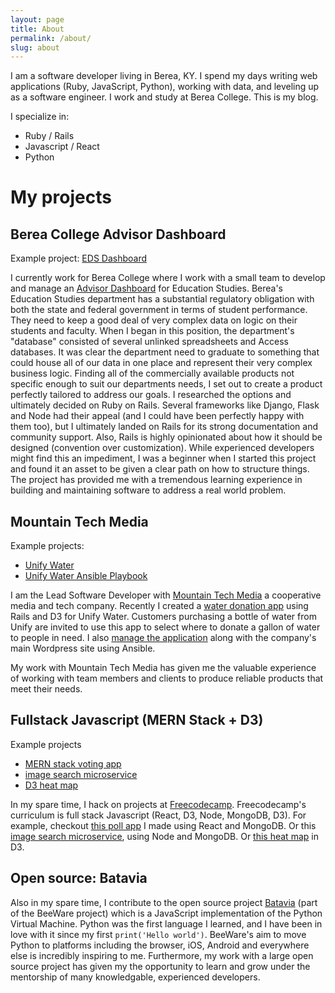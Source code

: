 ```yaml
---
layout: page
title: About
permalink: /about/
slug: about
---
```


I am a software developer living in Berea, KY. I spend my days writing web applications (Ruby, JavaScript, Python), working with data, and leveling up as a software engineer. I work and study at Berea College. This is my blog.

I specialize in:

 - Ruby / Rails
 - Javascript / React
 - Python

# My projects

## Berea College Advisor Dashboard

Example project: [EDS Dashboard](https://github.com/jstoebel/eds_dashboard)

I currently work for Berea College where I work with a small team to develop and manage an [Advisor Dashboard](https://github.com/jstoebel/eds_dashboard) for Education Studies. Berea's Education Studies department has a substantial regulatory obligation with both the state and federal government in terms of student performance. They need to keep a good deal of very complex data on logic on their students and faculty. When I began in this position, the department's "database" consisted of several unlinked spreadsheets and Access databases. It was clear the department need to graduate to something that could house all of our data in one place and  represent their very complex business logic. Finding all of the commercially available products not specific enough to suit our departments needs, I set out to create a product perfectly tailored to address our goals. I researched the options and ultimately decided on Ruby on Rails. Several frameworks like Django, Flask and Node had their appeal (and I could have been perfectly happy with them too), but I ultimately landed on Rails for its strong documentation and community support. Also, Rails is highly opinionated about how it should be designed (convention over customization). While experienced developers might find this an impediment, I was a beginner when I started this project and found it an asset to be given a clear path on how to structure things. The project has provided me with a tremendous learning experience in building and maintaining software to address a real world problem.

## Mountain Tech Media

Example projects:
 - [Unify Water](https://github.com/jstoebel/unify)
 - [Unify Water Ansible Playbook](https://github.com/jstoebel/unify_config)


I am the Lead Software Developer with [Mountain Tech Media](http://www.mttechmedia.com/) a cooperative media and tech company. Recently I created a [water donation app](https://github.com/jstoebel/unify) using Rails and D3 for Unify Water. Customers purchasing a bottle of water from Unify are invited to use this app to select where to donate a gallon of water to people in need. I also [manage the application](https://github.com/jstoebel/unify_config) along with the company's main Wordpress site using Ansible.

My work with Mountain Tech Media has given me the valuable experience of working with team members and clients to produce reliable products that meet their needs.

## Fullstack Javascript (MERN Stack + D3)

Example projects

 - [MERN stack voting app](https://github.com/jstoebel/voting)
 - [image search microservice](https://github.com/jstoebel/image_search)
 - [D3 heat map](http://codepen.io/jstoebel/full/amLRXa/)

In my spare time, I hack on projects at [Freecodecamp](https://www.freecodecamp.com/jstoebel). Freecodecamp's curriculum is full stack Javascript (React, D3, Node, MongoDB, D3). For example, checkout [this poll app](https://github.com/jstoebel/voting) I made using React and MongoDB. Or this [image search microservice](https://github.com/jstoebel/image_search), using Node and MongoDB. Or [this heat map](http://codepen.io/jstoebel/full/amLRXa/) in D3.

## Open source: Batavia

Also in my spare time, I contribute to the open source project [Batavia](https://github.com/jstoebel/batavia) (part of the BeeWare project) which is a JavaScript implementation of the Python Virtual Machine. Python was the first language I learned, and I have been in love with it since my first `print('Hello world')`. BeeWare's aim to move Python to platforms including the browser, iOS, Android and everywhere else is incredibly inspiring to me. Furthermore, my work with a large open source project has given my the opportunity to learn and grow under the mentorship of many knowledgable, experienced developers.
